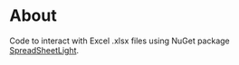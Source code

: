 ﻿# About

Code to interact with Excel .xlsx files using NuGet package [SpreadSheetLight](https://spreadsheetlight.com/).